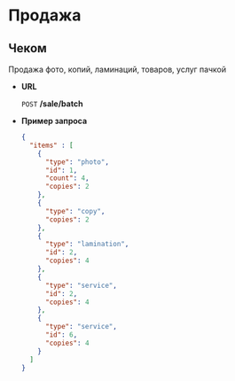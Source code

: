 # Продажа

## Чеком

Продажа фото, копий, ламинаций, товаров, услуг пачкой

* **URL**

    `POST`  **/sale/batch**

* **Пример запроса**

    ```json
    {
      "items" : [
        {
          "type": "photo",
          "id": 1,
          "count": 4,
          "copies": 2
        },
        {
          "type": "copy",
          "copies": 2
        },
        {
          "type": "lamination",
          "id": 2,
          "copies": 4
        },
        {
          "type": "service",
          "id": 2,
          "copies": 4
        },
        {
          "type": "service",
          "id": 6,
          "copies": 4
        }
      ]
    }
    ```